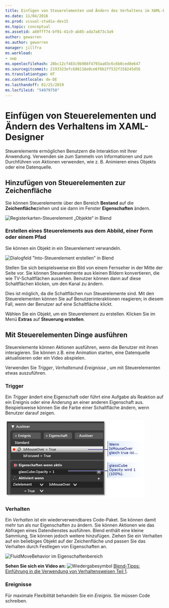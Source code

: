 ```yaml
---
title: Einfügen von Steuerelementen und Ändern des Verhaltens im XAML-Designer
ms.date: 11/04/2016
ms.prod: visual-studio-dev15
ms.topic: conceptual
ms.assetid: a80fff74-bf01-41c9-ab85-ada7a873c3a9
author: gewarren
ms.author: gewarren
manager: jillfra
ms.workload:
- uwp
ms.openlocfilehash: 28bc12cf483c9b988f4793aa03c6c6b0ced8e647
ms.sourcegitcommit: 2193323efc608118e0ce6f6b2ff532f158245d56
ms.translationtype: HT
ms.contentlocale: de-DE
ms.lasthandoff: 01/25/2019
ms.locfileid: "54979750"
---
```

# <a name="insert-controls-and-modify-their-behavior-in-xaml-designer"></a>Einfügen von Steuerelementen und Ändern des Verhaltens im XAML-Designer

Steuerelemente ermöglichen Benutzern die Interaktion mit Ihrer Anwendung. Verwenden sie zum Sammeln von Informationen und zum Durchführen von Aktionen verwenden, wie z. B. Animieren eines Objekts oder eine Datenquelle.

## <a name="add-controls-to-the-artboard"></a>Hinzufügen von Steuerelementen zur Zeichenfläche

Sie können Steuerelemente über den Bereich **Bestand** auf die **Zeichenfläche**ziehen und sie dann im Fenster **Eigenschaften** ändern.

![Registerkarten-Steuerelement „Objekte“ in Blend](../designers/media/blend_assetsflipview_xaml.png)

### <a name="make-a-control-out-of-an-image-shape-or-path"></a>Erstellen eines Steuerelements aus dem Abbild, einer Form oder einem Pfad

Sie können ein Objekt in ein Steuerelement verwandeln.

![Dialogfeld "Into-Steuerelement erstellen" in Blend](../designers/media/blend_makeintocontrol_xaml.png)

Stellen Sie sich beispielsweise ein Bild von einem Fernseher in der Mitte der Seite vor. Sie können Steuerelemente aus kleinen Bildern konvertieren, die wie TV-Schaltflächen aussehen. Benutzer können dann auf diese Schaltflächen klicken, um den Kanal zu ändern.

Dies ist möglich, da die Schaltflächen nun Steuerelemente sind. Mit den Steuerelementen können Sie auf Benutzerinteraktionen reagieren; in diesem Fall, wenn der Benutzer auf eine Schaltfläche klickt.

Wählen Sie ein Objekt, um ein Steuerelement zu erstellen. Klicken Sie im Menü **Extras** auf **Steuerung erstellen**.

## <a name="make-controls-do-things"></a>Mit Steuerelementen Dinge ausführen

Steuerelemente können Aktionen ausführen, wenn die Benutzer mit ihnen interagieren. Sie können z.B. eine Animation starten, eine Datenquelle aktualisieren oder ein Video abspielen.

Verwenden Sie *Trigger*, *Verhalten*und *Ereignisse* , um mit Steuerelementen etwas auszuführen.

### <a name="triggers"></a>Trigger

Ein *Trigger* ändert eine Eigenschaft oder führt eine Aufgabe als Reaktion auf ein Ereignis oder eine Änderung an einer anderen Eigenschaft aus. Beispielsweise können Sie die Farbe einer Schaltfläche ändern, wenn Benutzer darauf zeigen.

![Der Bereich „Trigger“](../designers/media/custom_button_blend_propertytriggerinfo.png)

### <a name="behaviors"></a>Verhalten

Ein *Verhalten* ist ein wiederverwendbares Code-Paket. Sie können damit mehr tun als nur Eigenschaften zu ändern. Sie können Aktionen wie das Abfragen eines Datendienstes ausführen. Blend enthält eine kleine Sammlung, Sie können jedoch weitere hinzufügen. Ziehen Sie ein Verhalten auf ein beliebiges Objekt auf der Zeichenfläche und passen Sie das Verhalten durch Festlegen von Eigenschaften an.

![FluidMoveBehavior im Eigenschaftenbereich](../designers/media/b4_fluidmovebehaviorproperties_sample.png)

**Sehen Sie sich ein Video an:** ![Wiedergabesymbol](../designers/media/bldadminconsoleinitialconfigicon.PNG) [Blend-Tipps: Einführung in die Verwendung von Verhaltensweisen Teil 1](http://www.bing.com/videos/search?q=Expression%20blend%20behaviors&qs=n&form=QBVR&pq=expression%20blend%20behavior&sc=4-25&sp=-1&sk=#view=detail&mid=CF0DD797ED84DE740904CF0DD797ED84DE740904).

### <a name="events"></a>Ereignisse

Für maximale Flexibilität behandeln Sie ein *Ereignis*. Sie müssen Code schreiben.